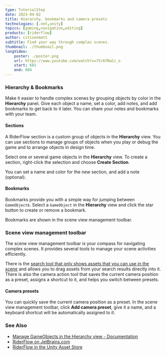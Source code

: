 ```yaml
---
type: TutorialStep
date: 2023-04-02
title: Hierarchy, bookmarks and camera presets
technologies: [.net,unity]
topics: [gaming,navigation,editing]
products: [riderflow]
author: citizenmatt
subtitle: Find your way through complex scenes.
thumbnail: ./thumbnail.png
longVideo: 
    poster: ./poster.png
    url: https://www.youtube.com/watch?v=75r6TRwCc_o
    start: 602
    end: 884
---
```



### Hierarchy & Bookmarks

Make it easier to handle complex scenes by grouping objects by color in the **Hierarchy** panel.
Give each object a name, set a color, add notes, and add bookmarks to get back to it later.
You can share your notes and bookmarks with your team.

#### Sections

A RiderFlow section is a custom group of objects in the **Hierarchy** view.
You can use sections to manage groups of objects when you play or debug the game and to arrange objects in design time.

Select one or several game objects in the **Hierarchy** view.
To create a section, right-click the selection and choose **Create Section**.

You can set a name and color for the new section, and add a note (optional).

#### Bookmarks

Bookmarks provide you with a simple way for jumping between `GameObject`s.
Select a `GameObject` in the **Hierarchy** view and click the star button to create or remove a bookmark.

Bookmarks are shown in the scene view management toolbar.

### Scene view management toolbar

The scene view management toolbar is your compass for navigating complex scenes.
It provides several tools to manage your scene activities efficiently.

There is the [search tool that only shows assets that you can use in the scene](https://www.jetbrains.com/dotnet/guide/tutorials/riderflow-for-unity/adding-assets-to-scene/) and allows you to drag assets from your search results directly into it.
There is also the camera action tool that saves the current camera position as a preset, assigns a shortcut to it, and helps you switch between presets.

#### Camera presets

You can quickly save the current camera position as a preset. In the scene view management toolbar, click **Add camera preset**, give it a name,
and a keyboard shortcut will be automatically assigned to it.

### See Also

- [Manage GameObjects in the Hierarchy view - Documentation](https://www.jetbrains.com/help/riderflow/manage-gameobjects-hierarchy-view.html)
- [RiderFlow on JetBrains.com](https://www.jetbrains.com/riderflow/)
- [RiderFlow in the Unity Asset Store](https://assetstore.unity.com/packages/tools/level-design/riderflow-218574)